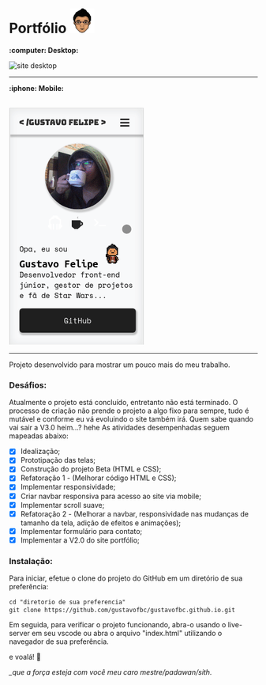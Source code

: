 # Portfólio <img src="./images/icons/pixels/gustavo_avatar.png" alt="site mobile" width="50px">
<p><b> :computer: Desktop:</b></p>
<img src="./images/demo/demo_v2.gif" alt="site desktop">
<hr>

<p><b> :iphone: Mobile:</b></p>
<br/>
<img src="./images/demo/demo_mobile_v2.gif" alt="site mobile">
<hr>

Projeto desenvolvido para mostrar um pouco mais do meu trabalho.

### Desáfios:

Atualmente o projeto está concluído, entretanto não está terminado. O processo de criação não prende o projeto a algo fixo para sempre, tudo é mutável e conforme eu vá evoluindo o site também irá. Quem sabe quando vai sair a V3.0 heim...? hehe
As atividades desempenhadas seguem mapeadas abaixo:

- [x] Idealização;
- [x] Prototipação das telas;
- [x] Construção do projeto Beta (HTML e CSS);
- [x] Refatoração 1 - (Melhorar código HTML e CSS);
- [x] Implementar responsividade;
- [x] Criar navbar responsiva para acesso ao site via mobile;
- [x] Implementar scroll suave;
- [x] Refatoração 2 - (Melhorar a navbar, responsividade nas mudanças de tamanho da tela, adição de efeitos e animações);
- [x] Implementar formulário para contato;
- [x] Implementar a V2.0 do site portfólio;

### Instalação:

Para iniciar, efetue o clone do projeto do GitHub em um diretório de sua preferência:

```shell
cd "diretorio de sua preferencia"
git clone https://github.com/gustavofbc/gustavofbc.github.io.git
```

Em seguida, para verificar o projeto funcionando, abra-o usando o live-server em seu vscode ou abra o arquivo "index.html" utilizando o navegador de sua preferência.

e voalá! :tada:

<i> _que a força esteja com você meu caro mestre/padawan/sith. </i>
